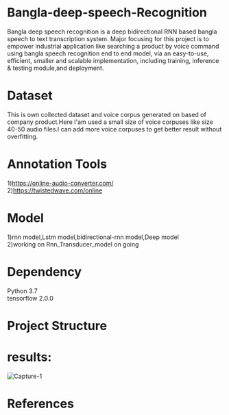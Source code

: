 # Bangla-deep-speech-Recognition
Bangla deep speech recognition is a deep bidirectional RNN based bangla speech to text transcription system.
Major focusing for this project is to empower industrial application like searching a product by voice command using bangla speech recognition  end to end model, via an easy-to-use, efficient, smaller and scalable implementation, including training, inference & testing module,and deployment.

# Dataset  
This is own collected dataset and voice corpus generated on based of company product.Here I'am used a small size of voice corpuses like size 40-50 audio files.I can add more voice corpuses to get better result without overfitting.

# Annotation Tools   
1)https://online-audio-converter.com/  
2)https://twistedwave.com/online   

# Model  
1)rnn model,Lstm model,bidirectional-rnn model,Deep model  
2)working on Rnn_Transducer_model on going

# Dependency    
 Python 3.7   
 tensorflow 2.0.0  

# Project Structure

# results:  
![Capture-1](https://user-images.githubusercontent.com/45398575/120583800-ad5e5380-c450-11eb-84b9-85779bf71f13.PNG)

# References
